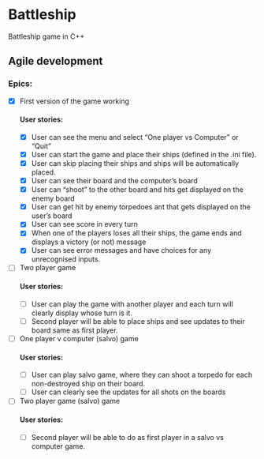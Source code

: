 # Battleship
Battleship game in C++

## Agile development

### Epics:
- [x] First version of the game working
  #### User stories:
  - [x] User can see the menu and select “One player vs Computer” or “Quit”
  - [x] User can start the game and place their ships (defined in the .ini file).
  - [x] User can skip placing their ships and ships will be automatically placed.
  - [x] User can see their board and the computer’s board 
  - [x] User can “shoot” to the other board and hits get displayed on the enemy board
  - [x] User can get hit by enemy torpedoes ant that gets displayed on the user’s board
  - [x] User can see score in every turn
  - [x] When one of the players loses all their ships, the game ends and displays a victory (or not) message
  - [x] User can see error messages and have choices for any unrecognised inputs.
- [ ] Two player game
  #### User stories:
  - [ ] User can play the game with another player and each turn will clearly display whose turn is it.
  - [ ] Second player will be able to place ships and see updates to their board same as first player.
- [ ] One player v computer (salvo) game
  #### User stories:
  - [ ] User can play salvo game, where they can shoot a torpedo for each non-destroyed ship on their board.
  - [ ] User can clearly see the updates for all shots on the boards 
- [ ] Two player game (salvo) game
  #### User stories:
  - [ ] Second player will be able to do as first player in a salvo vs computer game.
